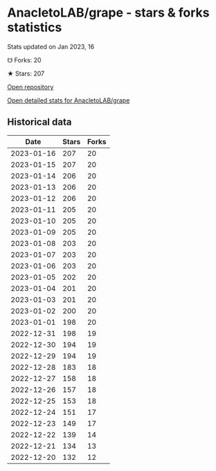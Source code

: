 # AnacletoLAB/grape - stars & forks statistics

Stats updated on Jan 2023, 16

☋ Forks: 20

★ Stars: 207

[Open repository](https://github.com/AnacletoLAB/grape)

[Open detailed stats for AnacletoLAB/grape](https://reviewgithub.com/rep/AnacletoLAB/grape)

## Historical data
| Date | Stars | Forks |
|------|-------|-------|
| 2023-01-16 | 207 | 20 | 
| 2023-01-15 | 207 | 20 | 
| 2023-01-14 | 206 | 20 | 
| 2023-01-13 | 206 | 20 | 
| 2023-01-12 | 206 | 20 | 
| 2023-01-11 | 205 | 20 | 
| 2023-01-10 | 205 | 20 | 
| 2023-01-09 | 205 | 20 | 
| 2023-01-08 | 203 | 20 | 
| 2023-01-07 | 203 | 20 | 
| 2023-01-06 | 203 | 20 | 
| 2023-01-05 | 202 | 20 | 
| 2023-01-04 | 201 | 20 | 
| 2023-01-03 | 201 | 20 | 
| 2023-01-02 | 200 | 20 | 
| 2023-01-01 | 198 | 20 | 
| 2022-12-31 | 198 | 19 | 
| 2022-12-30 | 194 | 19 | 
| 2022-12-29 | 194 | 19 | 
| 2022-12-28 | 183 | 18 | 
| 2022-12-27 | 158 | 18 | 
| 2022-12-26 | 157 | 18 | 
| 2022-12-25 | 153 | 18 | 
| 2022-12-24 | 151 | 17 | 
| 2022-12-23 | 149 | 17 | 
| 2022-12-22 | 139 | 14 | 
| 2022-12-21 | 134 | 13 | 
| 2022-12-20 | 132 | 12 | 

